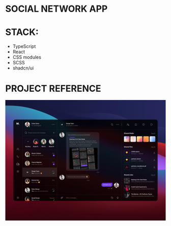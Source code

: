 # SOCIAL NETWORK APP

# STACK:

- TypeScript
- React
- CSS modules
- SCSS
- shadcn/ui

# PROJECT REFERENCE

![project reference](/public/maket.jpg)
